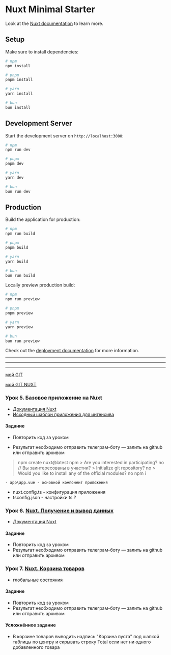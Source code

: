 # Nuxt Minimal Starter

Look at the [Nuxt documentation](https://nuxt.com/docs/getting-started/introduction) to learn more.

## Setup

Make sure to install dependencies:

```bash
# npm
npm install

# pnpm
pnpm install

# yarn
yarn install

# bun
bun install
```

## Development Server

Start the development server on `http://localhost:3000`:

```bash
# npm
npm run dev

# pnpm
pnpm dev

# yarn
yarn dev

# bun
bun run dev
```

## Production

Build the application for production:

```bash
# npm
npm run build

# pnpm
pnpm build

# yarn
yarn build

# bun
bun run build
```

Locally preview production build:

```bash
# npm
npm run preview

# pnpm
pnpm preview

# yarn
yarn preview

# bun
bun run preview
```

Check out the [deployment documentation](https://nuxt.com/docs/getting-started/deployment) for more information.


---
---
---

[мой GIT](https://github.com/illicchpv/glo-wb)

[мой GIT NUXT](https://github.com/illicchpv/glo-wb-nuxt)

### Урок 5. Базовое приложение на Nuxt

- [Документация Nuxt](https://nuxt.com/)
- [Исходный шаблон приложения для интенсива](https://github.com/Velmoren/wb-nuxt/tree/new-template)

#### Задание

- Повторить код за уроком

- Результат необходимо отправить телеграм-боту — залить на github или отправить архивом

>npm create nuxt@latest <project-name>
	npm
	> Are you interested in participating? no // Вы заинтересованы в участии?
	> Initialize git repository? no
	> Would you like to install any of the official modules? no
>npm i

	- app\app.vue - основной компонент приложения
  - nuxt.config.ts - конфигурация приложения
  - tsconfig.json - настройки ts ?

### Урок 6. [Nuxt. Получение и вывод данных](https://glo-academy.org/wb_js_lesson6)

- [Документация Nuxt](https://nuxt.com/)

#### Задание

- Повторить код за уроком
- Результат необходимо отправить телеграм-боту — залить на github или отправить архивом


### Урок 7. [Nuxt. Корзина товаров](https://glo-academy.org/wb_js_lesson7)

- глобальные состояния

#### Задание

- Повторить код за уроком
- Результат необходимо отправить телеграм-боту — залить на github или отправить архивом

#### Усложнённое задание

- В корзине товаров выводить надпись "Корзина пуста" под шапкой таблицы по центру и скрывать строку Total если нет ни одного добавленного товара